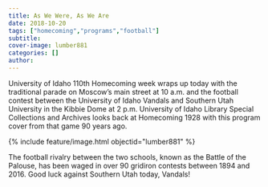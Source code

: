 ```yaml
---
title: As We Were, As We Are
date: 2018-10-20
tags: ["homecoming","programs","football"]
subtitle: 
cover-image: lumber881
categories: []
author: 
---
```


University of Idaho 110th Homecoming week wraps up today with the traditional parade on Moscow’s main street at 10 a.m. and the football contest between the University of Idaho Vandals and Southern Utah University in the Kibbie Dome at 2 p.m. University of Idaho Library Special Collections and Archives looks back at Homecoming 1928 with this program cover from that game 90 years ago.

{% include feature/image.html objectid="lumber881" %}

The football rivalry between the two schools, known as the Battle of the Palouse, has been waged in over 90 gridiron contests between 1894 and 2016. Good luck against Southern Utah today, Vandals!

